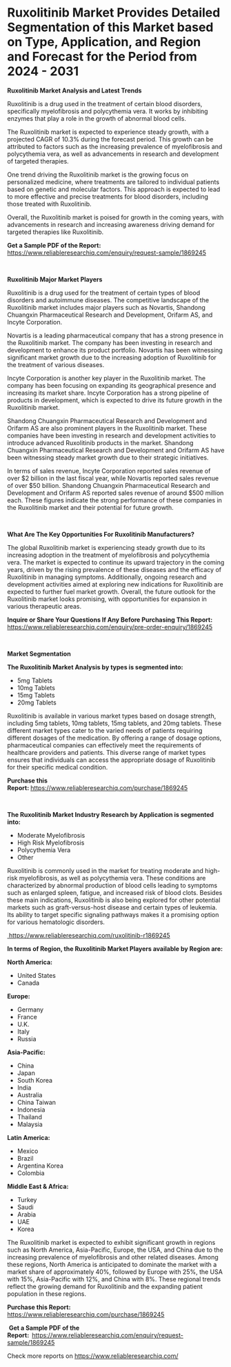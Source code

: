 <p><h1>Ruxolitinib Market Provides Detailed Segmentation of this Market based on Type, Application, and Region and Forecast for the Period from 2024 - 2031</h1></p><p><strong>Ruxolitinib Market Analysis and Latest Trends</strong></p>
<p><p>Ruxolitinib is a drug used in the treatment of certain blood disorders, specifically myelofibrosis and polycythemia vera. It works by inhibiting enzymes that play a role in the growth of abnormal blood cells.</p><p>The Ruxolitinib market is expected to experience steady growth, with a projected CAGR of 10.3% during the forecast period. This growth can be attributed to factors such as the increasing prevalence of myelofibrosis and polycythemia vera, as well as advancements in research and development of targeted therapies.</p><p>One trend driving the Ruxolitinib market is the growing focus on personalized medicine, where treatments are tailored to individual patients based on genetic and molecular factors. This approach is expected to lead to more effective and precise treatments for blood disorders, including those treated with Ruxolitinib.</p><p>Overall, the Ruxolitinib market is poised for growth in the coming years, with advancements in research and increasing awareness driving demand for targeted therapies like Ruxolitinib.</p></p>
<p><strong>Get a Sample PDF of the Report:&nbsp;</strong> <a href="https://www.reliableresearchiq.com/enquiry/request-sample/1869245">https://www.reliableresearchiq.com/enquiry/request-sample/1869245</a></p>
<p>&nbsp;</p>
<p><strong>Ruxolitinib Major Market Players</strong></p>
<p><p>Ruxolitinib is a drug used for the treatment of certain types of blood disorders and autoimmune diseases. The competitive landscape of the Ruxolitinib market includes major players such as Novartis, Shandong Chuangxin Pharmaceutical Research and Development, Orifarm AS, and Incyte Corporation.</p><p>Novartis is a leading pharmaceutical company that has a strong presence in the Ruxolitinib market. The company has been investing in research and development to enhance its product portfolio. Novartis has been witnessing significant market growth due to the increasing adoption of Ruxolitinib for the treatment of various diseases.</p><p>Incyte Corporation is another key player in the Ruxolitinib market. The company has been focusing on expanding its geographical presence and increasing its market share. Incyte Corporation has a strong pipeline of products in development, which is expected to drive its future growth in the Ruxolitinib market.</p><p>Shandong Chuangxin Pharmaceutical Research and Development and Orifarm AS are also prominent players in the Ruxolitinib market. These companies have been investing in research and development activities to introduce advanced Ruxolitinib products in the market. Shandong Chuangxin Pharmaceutical Research and Development and Orifarm AS have been witnessing steady market growth due to their strategic initiatives.</p><p>In terms of sales revenue, Incyte Corporation reported sales revenue of over $2 billion in the last fiscal year, while Novartis reported sales revenue of over $50 billion. Shandong Chuangxin Pharmaceutical Research and Development and Orifarm AS reported sales revenue of around $500 million each. These figures indicate the strong performance of these companies in the Ruxolitinib market and their potential for future growth.</p></p>
<p>&nbsp;</p>
<p><strong>What Are The Key Opportunities For Ruxolitinib Manufacturers?</strong></p>
<p><p>The global Ruxolitinib market is experiencing steady growth due to its increasing adoption in the treatment of myelofibrosis and polycythemia vera. The market is expected to continue its upward trajectory in the coming years, driven by the rising prevalence of these diseases and the efficacy of Ruxolitinib in managing symptoms. Additionally, ongoing research and development activities aimed at exploring new indications for Ruxolitinib are expected to further fuel market growth. Overall, the future outlook for the Ruxolitinib market looks promising, with opportunities for expansion in various therapeutic areas.</p></p>
<p><strong>Inquire or Share Your Questions If Any Before Purchasing This Report:</strong> <a href="https://www.reliableresearchiq.com/enquiry/pre-order-enquiry/1869245">https://www.reliableresearchiq.com/enquiry/pre-order-enquiry/1869245</a></p>
<p>&nbsp;</p>
<p><strong>Market Segmentation</strong></p>
<p><strong>The Ruxolitinib Market Analysis by types is segmented into:</strong></p>
<p><ul><li>5mg Tablets</li><li>10mg Tablets</li><li>15mg Tablets</li><li>20mg Tablets</li></ul></p>
<p><p>Ruxolitinib is available in various market types based on dosage strength, including 5mg tablets, 10mg tablets, 15mg tablets, and 20mg tablets. These different market types cater to the varied needs of patients requiring different dosages of the medication. By offering a range of dosage options, pharmaceutical companies can effectively meet the requirements of healthcare providers and patients. This diverse range of market types ensures that individuals can access the appropriate dosage of Ruxolitinib for their specific medical condition.</p></p>
<p><strong>Purchase this Report:&nbsp;</strong><a href="https://www.reliableresearchiq.com/purchase/1869245">https://www.reliableresearchiq.com/purchase/1869245</a></p>
<p>&nbsp;</p>
<p><strong>The Ruxolitinib Market Industry Research by Application is segmented into:</strong></p>
<p><ul><li>Moderate Myelofibrosis</li><li>High Risk Myelofibrosis</li><li>Polycythemia Vera</li><li>Other</li></ul></p>
<p><p>Ruxolitinib is commonly used in the market for treating moderate and high-risk myelofibrosis, as well as polycythemia vera. These conditions are characterized by abnormal production of blood cells leading to symptoms such as enlarged spleen, fatigue, and increased risk of blood clots. Besides these main indications, Ruxolitinib is also being explored for other potential markets such as graft-versus-host disease and certain types of leukemia. Its ability to target specific signaling pathways makes it a promising option for various hematologic disorders.</p></p>
<p><a href="https://www.reliableresearchiq.com/ruxolitinib-r1869245">&nbsp;https://www.reliableresearchiq.com/ruxolitinib-r1869245</a></p>
<p><strong>In terms of Region, the Ruxolitinib Market Players available by Region are:</strong></p>
<p>
    <p> <strong> North America: </strong>
        <ul>
            <li>United States</li>
            <li>Canada</li>
        </ul>
        </p> 
    <p> <strong> Europe: </strong>
        <ul>
            <li>Germany</li>
            <li>France</li>
            <li>U.K.</li>
            <li>Italy</li>
            <li>Russia</li>
        </ul>
        </p> 
    <p> <strong> Asia-Pacific: </strong>
        <ul>
            <li>China</li>
            <li>Japan</li>
            <li>South Korea</li>
            <li>India</li>
            <li>Australia</li>
            <li>China Taiwan</li>
            <li>Indonesia</li>
            <li>Thailand</li>
            <li>Malaysia</li>
        </ul>
        </p> 
    <p> <strong> Latin America: </strong>
        <ul>
            <li>Mexico</li>
            <li>Brazil</li>
            <li>Argentina Korea</li>
            <li>Colombia</li>
        </ul>
        </p> 
    <p> <strong> Middle East & Africa: </strong>
        <ul>
            <li>Turkey</li>
            <li>Saudi</li>
            <li>Arabia</li>
            <li>UAE</li>
            <li>Korea</li>
        </ul>
    </p>
    </p>
<p><p>The Ruxolitinib market is expected to exhibit significant growth in regions such as North America, Asia-Pacific, Europe, the USA, and China due to the increasing prevalence of myelofibrosis and other related diseases. Among these regions, North America is anticipated to dominate the market with a market share of approximately 40%, followed by Europe with 25%, the USA with 15%, Asia-Pacific with 12%, and China with 8%. These regional trends reflect the growing demand for Ruxolitinib and the expanding patient population in these regions.</p></p>
<p><strong>Purchase this Report: </strong><a href="https://www.reliableresearchiq.com/purchase/1869245">https://www.reliableresearchiq.com/purchase/1869245</a></p>
<p>&nbsp;<strong>Get a Sample PDF of the Report:&nbsp;&nbsp;</strong><a href="https://www.reliableresearchiq.com/enquiry/request-sample/1869245">https://www.reliableresearchiq.com/enquiry/request-sample/1869245</a></p>
<p><strong></strong></p>
<p>Check more reports on <a href="https://www.reliableresearchiq.com/">https://www.reliableresearchiq.com/</a></p>